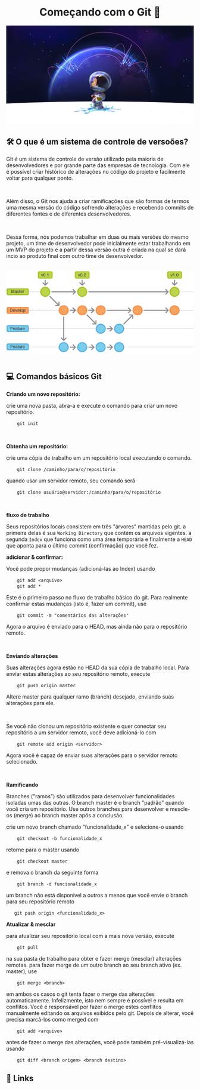 <h1 align="center">Começando com o Git 🚀</h1>
<img src="./midias/github.png">

## 🛠 O que é um sistema de controle de versoões?
<p>Git é um sistema de controle de versão utilizado pela maioria de desenvolvedores e por grande parte das empresas de tecnologia. Com ele é possível criar histórico de alterações no código do projeto e facilmente voltar para qualquer ponto.</p>
<br/>
<p> Além disso, o Git nos ajuda a criar ramificações que são formas de termos uma mesma versão do código sofrendo alterações e recebendo commits de diferentes fontes e de diferentes desenvolvedores.</p>
<br/>
<p>Dessa forma, nós podemos trabalhar em duas ou mais versões do mesmo projeto, um time de desenvolvedor pode inicialmente estar trabalhando em um MVP do projeto e a partir dessa versão outra é criada na qual se dará incio ao produto final com outro time de desenvolvedor.</p>
<br/>
<img  src="./midias/git-workflow.png" >
<br/>
<br/>

## 💻 Comandos básicos Git
<p><b>Criando um novo repositório:</b></p>
<p>crie uma nova pasta, abra-a e execute o comando para criar um novo repositório.</p>

```
    git init
```
<br/>
<p><b>Obtenha um repositório:</b></p>
<p>crie uma cópia de trabalho em um repositório local executando o comando.</p>

```
    git clone /caminho/para/o/repositório
```
<p>quando usar um servidor remoto, seu comando será</p>

```
    git clone usuário@servidor:/caminho/para/o/repositório
```
<br/>
<p><b>fluxo de trabalho</b></p>

Seus repositórios locais consistem em três "árvores" mantidas pelo git. a primeira delas é sua `Working Directory` que contém os arquivos vigentes. a segunda `Index` que funciona como uma área temporária e finalmente a `HEAD` que aponta para o último commit (confirmação) que você fez.
<br/>

<p><b>adicionar & confirmar:</b></p>
<p>Você pode propor mudanças (adicioná-las ao Index) usando</p>

```
    git add <arquivo>
    git add *
```
<p>Este é o primeiro passo no fluxo de trabalho básico do git. Para realmente confirmar estas mudanças (isto é, fazer um commit), use</p>

```
    git commit -m "comentários das alterações"
```
<p>Agora o arquivo é enviado para o HEAD, mas ainda não para o repositório remoto.</p>
<br/>

<p><b>Enviando alterações</b></p>
<p>Suas alterações agora estão no HEAD da sua cópia de trabalho local. Para enviar estas alterações ao seu repositório remoto, execute</p>

```
    git push origin master
```
<p>Altere master para qualquer ramo (branch) desejado, enviando suas alterações para ele.</p>
<br/>
<p>Se você não clonou um repositório existente e quer conectar seu repositório a um servidor remoto, você deve adicioná-lo com</p>

```
    git remote add origin <servidor>
```

<p>Agora você é capaz de enviar suas alterações para o servidor remoto selecionado.</p>
<br/>

<p><b>Ramificando</b></p>
<p>Branches ("ramos") são utilizados para desenvolver funcionalidades isoladas umas das outras. O branch master é o branch "padrão" quando você cria um repositório. Use outros branches para desenvolver e mescle-os (merge) ao branch master após a conclusão.</p>
<p>crie um novo branch chamado "funcionalidade_x" e selecione-o usando</p>

```
    git checkout -b funcionalidade_x
```
<p>retorne para o master usando</p>

```
    git checkout master
```
<p>e remova o branch da seguinte forma</p>

```
    git branch -d funcionalidade_x
```

<p>um branch não está disponível a outros a menos que você envie o branch para seu repositório remoto</p>

```
   git push origin <funcionalidade_x>
```

<p><b>Atualizar & mesclar</b></p>
<p>para atualizar seu repositório local com a mais nova versão, execute<p>

```
    git pull
```
<p>na sua pasta de trabalho para obter e fazer merge (mesclar) alterações remotas.
para fazer merge de um outro branch ao seu branch ativo (ex. master), use</p>

```
    git merge <branch>
```
<p>em ambos os casos o git tenta fazer o merge das alterações automaticamente. Infelizmente, isto nem sempre é possível e resulta em conflitos. Você é responsável por fazer o merge estes conflitos manualmente editando os arquivos exibidos pelo git. Depois de alterar, você precisa marcá-los como merged com</p>

```
    git add <arquivo>
```
<p>antes de fazer o merge das alterações, você pode também pré-visualizá-las usando</p>

```
    git diff <branch origem> <branch destino>
```

## 🔗 Links
